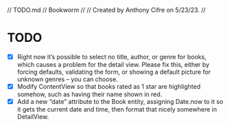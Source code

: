 
//  TODO.md
//  Bookworm
//
//  Created by Anthony Cifre on 5/23/23.
//

# TODO

- [X] Right now it’s possible to select no title, author, or genre for books, which causes a problem for the detail view. Please fix this, either by forcing defaults, validating the form, or showing a default picture for unknown genres – you can choose.
- [X] Modify ContentView so that books rated as 1 star are highlighted somehow, such as having their name shown in red.
- [X] Add a new “date” attribute to the Book entity, assigning Date.now to it so it gets the current date and time, then format that nicely somewhere in DetailView.
